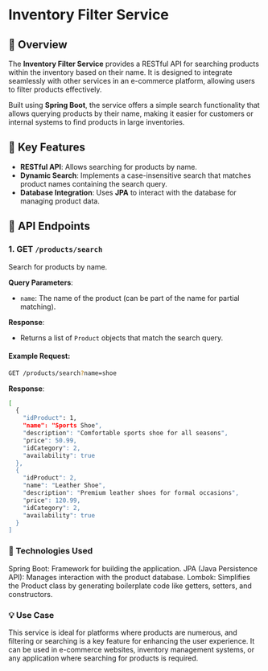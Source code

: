 # Inventory Filter Service

## 🚀 Overview

The **Inventory Filter Service** provides a RESTful API for searching products within the inventory based on their name. It is designed to integrate seamlessly with other services in an e-commerce platform, allowing users to filter products effectively.

Built using **Spring Boot**, the service offers a simple search functionality that allows querying products by their name, making it easier for customers or internal systems to find products in large inventories.

## 🌟 Key Features

- **RESTful API**: Allows searching for products by name.
- **Dynamic Search**: Implements a case-insensitive search that matches product names containing the search query.
- **Database Integration**: Uses **JPA** to interact with the database for managing product data.

## 🔑 API Endpoints

### 1. **GET** `/products/search`
Search for products by name.

**Query Parameters**:
- `name`: The name of the product (can be part of the name for partial matching).

**Response**:
- Returns a list of `Product` objects that match the search query.

#### Example Request:

```bash
GET /products/search?name=shoe
```

**Response**:
```bash
[
  {
    "idProduct": 1,
    "name": "Sports Shoe",
    "description": "Comfortable sports shoe for all seasons",
    "price": 50.99,
    "idCategory": 2,
    "availability": true
  },
  {
    "idProduct": 2,
    "name": "Leather Shoe",
    "description": "Premium leather shoes for formal occasions",
    "price": 120.99,
    "idCategory": 2,
    "availability": true
  }
]
```

### 🔧 Technologies Used
Spring Boot: Framework for building the application.
JPA (Java Persistence API): Manages interaction with the product database.
Lombok: Simplifies the Product class by generating boilerplate code like getters, setters, and constructors.

### 💡 Use Case
This service is ideal for platforms where products are numerous, and filtering or searching is a key feature for enhancing the user experience. It can be used in e-commerce websites, inventory management systems, or any application where searching for products is required.